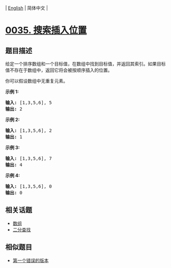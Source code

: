 
| [English](README_EN.md) | 简体中文 |
# [0035. 搜索插入位置](https://leetcode-cn.com/problems/search-insert-position/)
## 题目描述
<p>给定一个排序数组和一个目标值，在数组中找到目标值，并返回其索引。如果目标值不存在于数组中，返回它将会被按顺序插入的位置。</p>

<p>你可以假设数组中无重复元素。</p>

<p><strong>示例 1:</strong></p>

<pre><strong>输入:</strong> [1,3,5,6], 5
<strong>输出:</strong> 2
</pre>

<p><strong>示例&nbsp;2:</strong></p>

<pre><strong>输入:</strong> [1,3,5,6], 2
<strong>输出:</strong> 1
</pre>

<p><strong>示例 3:</strong></p>

<pre><strong>输入:</strong> [1,3,5,6], 7
<strong>输出:</strong> 4
</pre>

<p><strong>示例 4:</strong></p>

<pre><strong>输入:</strong> [1,3,5,6], 0
<strong>输出:</strong> 0
</pre>

## 相关话题
- [数组](https://leetcode-cn.com/tag/array)
- [二分查找](https://leetcode-cn.com/tag/binary-search)
## 相似题目
- [第一个错误的版本](../first-bad-version/README.md)
